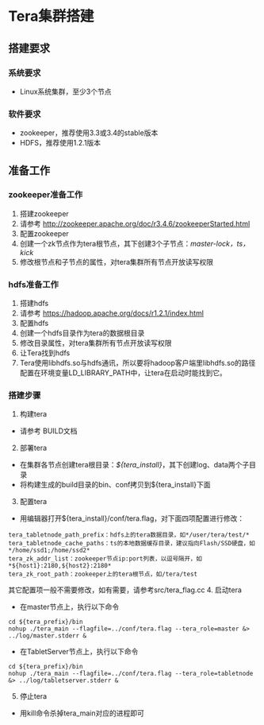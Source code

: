 Tera集群搭建
============

## 搭建要求

### 系统要求
* Linux系统集群，至少3个节点

### 软件要求
* zookeeper，推荐使用3.3或3.4的stable版本
* HDFS，推荐使用1.2.1版本

## 准备工作

### zookeeper准备工作
1. 搭建zookeeper
  1. 请参考 http://zookeeper.apache.org/doc/r3.4.6/zookeeperStarted.html
2. 配置zookeeper
  1. 创建一个zk节点作为tera根节点，其下创建3个子节点：*master-lock，ts，kick*
  2. 修改根节点和子节点的属性，对tera集群所有节点开放读写权限

### hdfs准备工作
1. 搭建hdfs
  1. 请参考 https://hadoop.apache.org/docs/r1.2.1/index.html
2. 配置hdfs
  1. 创建一个hdfs目录作为tera的数据根目录
  2. 修改目录属性，对tera集群所有节点开放读写权限
3. 让Tera找到hdfs
  1. Tera使用libhdfs.so与hdfs通讯，所以要将hadoop客户端里libhdfs.so的路径配置在环境变量LD_LIBRARY_PATH中，让tera在启动时能找到它。

### 搭建步骤
1. 构建tera
  * 请参考 BUILD文档
2. 部署tera
  * 在集群各节点创建tera根目录：*${tera_install}*，其下创建log、data两个子目录
  * 将构建生成的build目录的bin、conf拷贝到${tera_install}下面
3. 配置tera
  * 用编辑器打开${tera_install}/conf/tera.flag，对下面四项配置进行修改：
  ```
  tera_tabletnode_path_prefix：hdfs上的tera数据目录，如*/user/tera/test/*
  tera_tabletnode_cache_paths：ts的本地数据缓存目录，建议指向Flash/SSD硬盘，如*/home/ssd1;/home/ssd2*
  tera_zk_addr_list：zookeeper节点ip:port列表，以逗号隔开，如*${host1}:2180,${host2}:2180*
  tera_zk_root_path：zookeeper上的tera根节点，如/tera/test
  ```
  其它配置项一般不需要修改，如有需要，请参考src/tera_flag.cc
4. 启动tera
  * 在master节点上，执行以下命令
  ```
  cd ${tera_prefix}/bin
  nohup ./tera_main --flagfile=../conf/tera.flag --tera_role=master &> ../log/master.stderr &
  ```
  * 在TabletServer节点上，执行以下命令
  ```
  cd ${tera_prefix}/bin
  nohup ./tera_main --flagfile=../conf/tera.flag --tera_role=tabletnode &> ../log/tabletserver.stderr &
  ```
5. 停止tera
  * 用kill命令杀掉tera_main对应的进程即可
